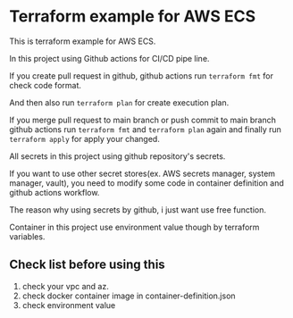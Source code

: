 # Terraform example for AWS ECS

This is terraform example for AWS ECS.

In this project using Github actions for CI/CD pipe line.

If you create pull request in github, github actions run `terraform fmt` for check code format.

And then also run `terraform plan` for create execution plan.

If you merge pull request to main branch or push commit to main branch github actions run `terraform fmt` and `terraform plan` again and finally run `terraform apply` for apply your changed.

All secrets in this project using github repository's secrets.

If you want to use other secret stores(ex. AWS secrets manager, system manager, vault), you need to modify some code in container definition and github actions workflow.

The reason why using secrets by github, i just want use free function.

Container in this project use environment value though by terraform variables.

## Check list before using this
1. check your vpc and az.
2. check docker container image in container-definition.json
3. check environment value 

